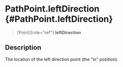 PathPoint.leftDirection {#PathPoint.leftDirection}
=======================

> [Point]{role="ref"} **leftDirection**

Description
-----------

The location of the left direction point (the \"in\" position).
